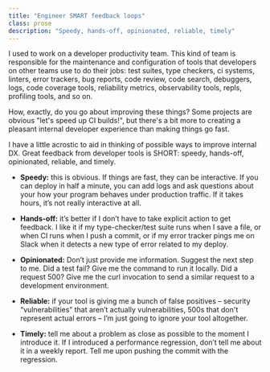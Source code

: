 ```yaml
---
title: "Engineer SMART feedback loops"
class: prose
description: "Speedy, hands-off, opinionated, reliable, timely"
---
```


I used to work on a developer productivity team. This kind of team is responsible for the maintenance and configuration of tools that developers on other teams use to do their jobs: test suites, type checkers, ci systems, linters, error trackers, bug reports, code review, code search, debuggers, logs, code coverage tools, reliability metrics, observability tools, repls, profiling tools, and so on. 

How, exactly, do you go about improving these things? Some projects are obvious "let's speed up CI builds!", but there's a bit more to creating a pleasant internal developer experience than making things go fast.

I have a little acrostic to aid in thinking of possible ways to improve internal DX. Great feedback from developer tools is SHORT: speedy, hands-off, opinionated, reliable, and timely.

* **Speedy:** this is obvious. If things are fast, they can be interactive. If you can deploy in half a minute, you can add logs and ask questions about your how your program behaves under production traffic. If it takes hours, it’s not really interactive at all.

* **Hands-off:** it’s better if I don’t have to take explicit action to get feedback. I like it if my type-checker/test suite runs when I save a file, or when CI runs when I push a commit, or if my error tracker pings me on Slack when it detects a new type of error related to my deploy.

* **Opinionated:** Don’t just provide me information. Suggest the next step to me. Did a test fail? Give me the command to run it locally. Did a request 500? Give me the curl invocation to send a similar request to a development environment. 

* **Reliable:** if your tool is giving me a bunch of false positives – security “vulnerabilities” that aren’t actually vulnerabilities, 500s that don't represent actual errors – I’m just going to ignore your tool altogether. 

* **Timely:** tell me about a problem as close as possible to the moment I introduce it. If I introduced a performance regression, don’t tell me about it in a weekly report. Tell me upon pushing the commit with the regression.
